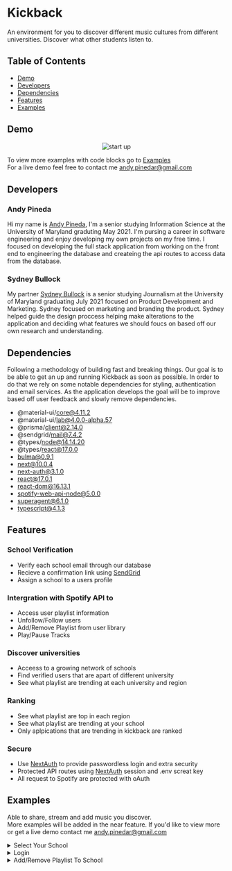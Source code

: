 # Kickback 

An environment for you to discover different music cultures from different universities. Discover what other students listen to. 


## Table of Contents 
* [Demo](#Demo)
* [Developers](#Developers)
* [Dependencies](#Dependencies)
* [Features](#Features)
* [Examples](#Examples)


## Demo 

<p align="center">
 <img align="center" alt="start up" src="demo/demo_start.gif" />
</p>





To view more examples with code blocks go to [Examples](#Examples)</br>
For a live demo feel free to contact me [andy.pinedar@gmail.com](mailto:andy.pinedar@gmail.com)

## Developers

### Andy Pineda 
Hi my name is [Andy Pineda](https://www.linkedin.com/in/andy-pineda/), I'm a senior studying Information Science at the University of Maryland graduting May 2021. I'm pursing a career in software engineering and 
enjoy developing my own projects on my free time. I focused on developing the full stack application from working on the front end to engineering the database and createing the api routes to access data from the database. 

### Sydney Bullock
My partner [Sydney Bullock](https://www.linkedin.com/in/sydney-bullock/) is a senior studying Journalism at the University of Maryland graduating July 2021 focused on Product Development and Marketing. 
Sydney focused on marketing and branding the product. Sydney helped guide the design proccess helping make alterations to the application and deciding what features we should foucs on 
based off our own research and understanding. 


## Dependencies
Following a methodology of building fast and breaking things. Our goal is to be able to get an up and running Kickback as soon as possible. In order to do that we rely on some notable dependencies for styling, authentication and email services. As the application develops the goal will be to improve based off user feedback and slowly remove dependencies.

* @material-ui/core@4.11.2
* @material-ui/lab@4.0.0-alpha.57
* @prisma/client@2.14.0
* @sendgrid/mail@7.4.2
* @types/node@14.14.20
* @types/react@17.0.0
* bulma@0.9.1
* next@10.0.4
* next-auth@3.1.0
* react@17.0.1
* react-dom@16.13.1
* spotify-web-api-node@5.0.0
* superagent@6.1.0
* typescript@4.1.3




## Features 

### School Verification 
* Verify each school email through our database 
* Recieve a confirmation link using [SendGrid](https://github.com/sendgrid/sendgrid-nodejs)
* Assign a school to a users profile

### Intergration with Spotify API to 
* Access user playlist information 
* Unfollow/Follow users 
* Add/Remove Playlist from user library 
* Play/Pause Tracks 

### Discover universities  
* Acceess to a growing network of schools 
* Find verified users that are apart of different university 
* See what playlist are trending at each university and region


### Ranking 
* See what playlist are top in each region 
* See what playlist are trending at your school 
* Only aplpications that are trending in kickback are ranked 


### Secure 
*  Use [NextAuth](https://github.com/nextauthjs/next-auth/blob/main/README.md) to provide passwordless login and extra security
*  Protected API routes using [NextAuth](https://github.com/nextauthjs/next-auth/blob/main/README.md) session and .env screat key
*  All request to Spotify are protected with oAuth 




## Examples 
Able to share, stream and add music you discover. 
</br>
More examples will be added in the near feature. If you'd like to view more or get a live demo contact me [andy.pinedar@gmail.com](mailto:andy.pinedar@gmail.com)


<details>

<summary> Select Your School </summary> 
<p align="center">
 <img align="center" alt="start up" src="demo/listofschools.gif" />
</p>

1.First we load the data at build time by using getStaticProps from Nextjs. This allows us to get the list of schools 
and pass them to our React component as a prop. 


```javascript
// pages/index.js 

export async function getStaticProps(context) {

//Make a database request to get all the schools 
const school = await schools()
const colleges = school.schools


if (colleges != null){

    return {
    props: {colleges,...}, // will be passed to the page component as props
    }

}else{

    const colleges =  { name: 'Error Loading Schools' };
    return{
    props:{colleges}
    }
}
}


```


2. We use the imported school function to make a query to our database and to select all 
school and return it into the proper json structure required by Nextjs. 

```javascript 

// lib/db/prisma

export async function schools() {


    //Make a database request to get all the schools 
    const getSchool = await prisma.$queryRaw`SELECT * FROM kickback.schools;`
    .catch(e => {
        throw e
    })
    .finally(async () => {
        await prisma.$disconnect()
    })        

    
    return {
        schools:getSchool
    }


}

```

3.  We pass the schools as a prop to our Home compoenent and then pass it to our Navbar component as a parm for list of schools.  

```javascript 
function Home({colleges, ...}) {
return (
    <>
    <Head>
        ...
        <title>Kickback</title>
        ...
    </Head>


    <body>
        <Navbar listOfSchools={colleges}/>
        ...
    </body>
    </>
)
}



```


4. Using Material UI to display an autocomplete box by passing in the list of school props to the options parameter. 

```javascript 
    // components/navbar.js  


    <Autocomplete
    id="combo-box-demo"
    disableClearable
    options={listOfSchools}
    getOptionLabel={(option) => option.name}
    style={{ width: 300 }}
    renderInput={(params) => <TextField {...params} label="Search" variant="outlined" />}
    onChange={(event, value) => setSchoolChoice(value.name)}
    />
    
    <div className="block" style={{marginTop:"4em"}}>
        <p className=""> Enter your school email </p>
        <input required className="input is-info block" type="email" placeholder="ex firstlast@name.uni.edu" onChange={event => setSchoolEmail(event.target.value)}></input>
    </div>


```


</details>





<details>

<summary> Login </summary> 


<p align="center">
 <img align="center" alt="start up" src="demo/login.gif" />
</p>






1. First we set up our NextAuth configuartion to allow Spotify logins in our application


```javascript
// pages/api/auth/[...nextauth].js

// For more information on each option (and a full list of options) go to
// https://next-auth.js.org/configuration/options
const options = {
  // https://next-auth.js.org/configuration/providers
  providers: [
    Providers.Spotify({
        clientId: process.env.SPOTIFY_CLIENT_ID,
        clientSecret: process.env.SPOTIFY_CLIENT_SECRET,
        scope: 'scopes',
        accessTokenUrl: 'https://accounts.spotify.com/api/token',
        profile(profile) {
          return {
            id: profile.id,
            name: profile.display_name,
            email: profile.email,
            image: profile.images?.[0]?.url,
            uri: profile.uri,
            link: profile.href,
            country: profile.country,
            
          }
        },

    })
  ],

  adapter: Adapters.Prisma.Adapter({ prisma }),


}



```



2.  We now use the NextAuth getSession to create a React state that then allows us to see if the user is logged in or not. 
Bellow we decide whether to display the connect button or user options depending on whether the user is logged in or not. 

```javascript 
// components/navbar.js 


{/* If the user is not Logged in  */}
{!session && 

    <button className="button is-primary" onClick={() => {isHidden(!isShown);}}>
        <strong>Connect</strong>
    </button>

}



{/* If the user is logged in */}
{session &&

    <>	
    {/* If the user school email is not verified then show the add school button */}
    {!isVerified && 

        <button className="button is-primary" onClick={() => {isHidingSchool(!isShowingSchool);}}>
        <strong>Add School</strong>
        </button>

    }
    


    {/* If the user school email is verified then show a custom button with a href link to their school page */}
    {isVerified && 
        <>
            <Link href='http://localhost:3000/schools/University-of-Maryland'>
                <button className="button is-light">
                    <span className="icon">
                        <i className="fas fa-graduation-cap"></i>
                    </span>
                    <span>{session.user.school}</span>
                </button>
            </Link>
            
            <button className="button is-success" onClick={() => {setPlaylists(!isShowingPlaylists);}}>
                <p>Add a Playlist</p>
            </button>
        </>
    }

    <button className="button is-warning" onClick={signOut}>
        <strong>Sign Out</strong>
    </button>

</>
}

```




3. If the user clicks connect then change the React state isShown to true to display the modal popup that provides the login instructions 

* Create a react state to trigger when to show the pop up 
``` javascript 
//components/navbar 

//Show modal card to connect to provider 
const [isShown, isHidden] = React.useState(false);

```

* Display the pop up to send you to the spotify login from nextAuth 
```javascript 

// components/navbar 
<div className={`modal ${isShown ? "is-active" : ""}`}>
    <div className="modal-background"></div>
    <div className="modal-content">
        <div className="box is-primary has-text-centered">

            <div className="is-right small_height">
                <button className="button is-white exit_icon" onClick={() => {isHidden(!isShown);}}>
                    <span className="icon is-small">
                        <i className="fas fa-times"></i>
                    </span>
                </button>
            </div>
            
            <div className="block">
                <p className="title">Connect Account</p>
                <p className="subtitle">To follow, add and sync playlist you must connect with your music provider</p>
            </div> 


            <div className="block">		
                <button className="button is-success is-rounded" onClick={e => { e.preventDefault(); signIn('spotify') }}>
                    <span className="icon">
                        <i className="fab fa-spotify"></i>
                    </span>
                    <span>
                        Spotify
                    </span>
                </button>										
            </div>							                                          
        </div>
    </div>		
</div>


```

</details>





<details>

<summary> Add/Remove Playlist To School </summary> 


<p align="center">
 <img align="center" alt="start up" src="demo/add_remove_playlist.gif" />
</p>






1. Only if the user is logged in and their school email is verified that we then display the add a playlist button. If not we display the Add School button
so the user can select their university and verify their school email. 


```javascript
// components/navbar.js

{/* If the user is logged in */}
{session &&

    <>	
    {/* If the user school email is not verified then show the add school button */}
    {!isVerified && 
        <button className="button is-primary" onClick={() => {isHidingSchool(!isShowingSchool);}}>
        <strong>Add School</strong>
        </button>
    }
    


    {/* If the user school email is verified then show a custom button with a href link to their school page */}
    {isVerified && 
        <>
            <Link href='http://localhost:3000/schools/University-of-Maryland'>
                <button className="button is-light">
                    <span className="icon">
                        <i className="fas fa-graduation-cap"></i>
                    </span>
                    <span>{session.user.school}</span>
                </button>
            </Link>
            
            <button className="button is-success" onClick={() => {setPlaylists(!isShowingPlaylists);}}>
                <p>Add a Playlist</p>
            </button>
        </>
    }


    <button className="button is-warning" onClick={signOut}>
        <strong>Sign Out</strong>
    </button>
</>
}


```



2.  Using NextAuth we gather information of whether the users school email is verified at the start of the session 

```javascript 
try{
    //Search in database for user based of their email
    const result = await prisma.user.findUnique({
    where: {
        email:  userEmail,
    },
    })
    .catch(e => {
    throw e
    })
    .finally(async () => {
    await prisma.$disconnect()
    })



    //Assign the school to the session 
    session.user.school = result.school
    session.user.school_verified = result.schoolEmailVerified
} catch (error) {
    console.log('No School was found for user or school email was not verified',error)
}
    
```


3.  In NextAuth session callback we make a request to gather the users playlist information from Spotify 

```javascript 
// pages/apit/auth/[...nextauth].js 
// Get Current User Playlists 
session.playlist = await GetUserPlaylits(userName)

```


- Function for getting user playlist using SpotifyApi wrapper and Prisma 
```javascript 

// lib/spotify/getUserPlaylists 
import prisma from '../db/prisma'
var SpotifyWebApi = require('spotify-web-api-node');

async function GetUserPlaylits(userName){


    try{

        //Get the user access token from the database 
        const searchAccountTable = await prisma.$queryRaw`SELECT * FROM accounts 
        WHERE provider_account_id=${userName};`
        .catch(e => {
          throw e
          })
        .finally(async () => {
          await prisma.$disconnect()
        })

        const UserRefreshToken = await searchAccountTable[0]['refresh_token']
        
        //Setting up information for Spotify Api Wrapper 
        var spotifyApi = new SpotifyWebApi();


        spotifyApi.setAccessToken(UserRefreshToken);

        const userPlaylist = await spotifyApi.getUserPlaylists(userName)
        .then(function(data) {
          
          return data.body.items

        },function(err) {
          console.log('Something went wrong getting the user spotify playlist!', err);
        });

        
        return userPlaylist

      }catch(error){
        console.log('error adding user playlist to user session')
      }



}

export default GetUserPlaylits
```







4. Display the users playlist 

- Create a react state to trigger when to show the pop up 
``` javascript 
//components/navbar 

//Show user playlists 
const [isShowingPlaylists, setPlaylists] = React.useState(false)

```

- Loop through the users session playlist callback and display their playlist 

```javascript 

// components/navbar 

{/* <!-- Modal popup to show user playlists --> */}
<div  className={`modal ${isShowingPlaylists? "is-active": " "}  `}>
    <div className="modal-background"></div>
    <div className="modal-card" style={{width:"350px"}}>

        <header className="modal-card-head">
            <p className="modal-card-title">My Playlists</p>
            <button className="delete" aria-label="close" onClick={()=>{setPlaylists(!isShowingPlaylists);}}></button>
        </header>

        <section className="modal-card-body" style={{height:"auto"}}>

            {/* Table to hold playlists names and an add button */}

            <table className="table" style={{width:'300px'}}>


                <thead>
                    <tr>
                        <th>Name</th>
                        <th></th>
                    </tr>
                </thead>

                <tbody>
                    {/* If the user is logged in and the session.playlist data greater than 0 then loop through their playlists data */}
                    {session && 
                        session.playlist != undefined && 
                            session.playlist.map(item =>{

                                return(
                                    <>
                                    
                                    <tr>
                                        <td>{item.name}</td>

                                        <td>
                                            <span>

                                                {/* Add Playlist Button */}
                                                <button id={item.uri + 'add'} className='button is-small is-primary' onClick={e => {e.preventDefault();  handlePlaylistSubmission(item.name, item.owner.display_name,  item.uri, item.external_urls.spotify, session.user.school, item.images[0]['url'], item.description )}}>
                                                    ADD
                                                </button>

                                                {/* Remove Playlist button */}
                                                <button id={item.uri + 'remove'} className='button is-small is-danger' style={{display:'none'}}  onClick={e => {e.preventDefault();  RemovePlaylist(item.uri)}}>
                                                    DEL
                                                </button>
                                                
                                            </span>
                                        </td>
                                        
                                    </tr>	
                                    </>
                                    )
                            })	
                    }



                </tbody>

            </table>

        </section>

        <footer className="modal-card-foot">
            <p> Any playlist you add will only be uploaded to your school </p>

        </footer>

    </div>
</div>



```

5. Bellow are the two options of Adding and Deleting a playlist using API's created by me 

Playlist Submission 
```javascript 
// components/navbar 

//Handle Playlist Submission to school page 
function handlePlaylistSubmission(PlaylistName,PlaylistOwner,PlaylistSpotifyID,PlaylistHref,UserSchool,PlaylistImage, Description){


    // Calls the api with a post request and submits the parameters in a body 
    fetch('http://localhost:3000/api/user/playlistSubmission',{
        method:'POST',
        body: JSON.stringify({
            name: PlaylistName,
            owner: PlaylistOwner,
            spotifyID: PlaylistSpotifyID,
            href: PlaylistHref,
            image: PlaylistImage,
            school: UserSchool, 
            description: Description,
        }),
        headers:{
            'Content-type': 'application/json; charset=UTF-8'
        }
    }).catch(function (error){
        console.warn('Something went wrong adding the playlist.', error)
    })


    //Change add button to remove 


    // Hide the add button for playlist
    const addButtonID = PlaylistSpotifyID + "add"
    const addButton = document.getElementById(addButtonID)
    addButton.style.display="none"

    //Display the remove button for playlist
    const removeButtonID = PlaylistSpotifyID + "remove"
    const removeButton = document.getElementById(removeButtonID)
    removeButton.style.display="block"
}

```



Remove Playlist 
```javascript 

// components/navbar 

//Handle Playlist remove from school page
function RemovePlaylist(PlaylistSpotifyID){
    
    // Calls the api with a post request and submits the parameters in a body 
    fetch('http://localhost:3000/api/user/removePlaylist',{
        method:'POST',
        body: JSON.stringify({
            spotifyID: PlaylistSpotifyID,
        }),
        headers:{
            'Content-type': 'application/json; charset=UTF-8'
        }
    }).catch(function (error){
        console.warn('Something went wrong adding the playlist.', error)
    })

    // Show the add button for playlist
    const addButtonID = PlaylistSpotifyID + "add"
    const addButton = document.getElementById(addButtonID)
    addButton.style.display="block"

    //Hide the remove button for playlist
    const removeButtonID = PlaylistSpotifyID + "remove"
    const removeButton = document.getElementById(removeButtonID)
    removeButton.style.display="none"

    
}


```



</details>



